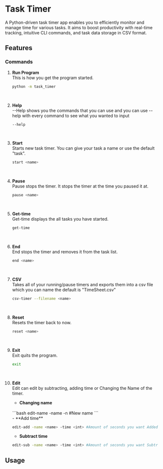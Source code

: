 # Task Timer
A Python-driven task timer app enables you to efficiently monitor and manage time for various tasks. It aims to boost productivity with real-time tracking, intuitive CLI commands, and task data storage in CSV format.
## Features

### **Commands**

1. **Run Program**
    <br>
    This is how you get the program started.
    <br>
    ```bash
    python -m task_timer
    ```
    <br>
2. **Help**
    <br>
    --Help shows you the commands that you can use and you can use --help with every command to see what you wanted to input
    <br>
    ```bash
    --help
    ```
    <br>
3. **Start**
    <br>
    Starts new task timer. You can give your task a name or use the default "task".
    <br>
    ```bash
    start <name>
    ```
    <br>
4. **Pause**
    <br>
    Pause stops the timer. It stops the timer at the time you paused it at.
    <br>
    ```bash
    pause <name>
    ```
    <br>
5. **Get-time**
    <br>
    Get-time displays the all tasks you have started.
    <br>
    ```bash
    get-time
    ```
    <br>
6. **End**
    <br>
    End stops the timer and removes it from the task list.
    <br>
    ```bash
    end <name>
    ```
    <br>
7. **CSV**
    <br>
    Takes all of your running/pause timers and exports them into a csv file which you can name the default is "TimeSheet.csv"
    <br>
    ```bash
    csv-timer --filename <name>
    ```
    <br>
8. **Reset**
    <br>
    Resets the timer back to now.
    <br>
    ```bash
    reset <name>
    ```
    <br>
9. **Exit**
    <br>
    Exit quits the program.
    <br>
    ```bash 
    exit
    ```
    <br>
10. **Edit**
    <br>
    Edit can edit by subtracting, adding time or Changing the Name of the timer.
    <br>
    - **Changing name**
    <br>
    ```bash 
    edit-name -name <name> -n <name> #New name
    ```
    <br>
    - **Add time**

    ```bash
    edit-add -name <name> -time <int> #Amount of seconds you want Added
    ```
    - **Subtract time**

    ```bash
    edit-sub -name <name> -time <int> #Amount of seconds you want Subtracting
    ```
## Usage

